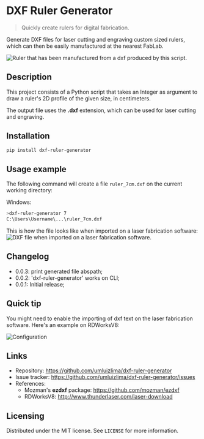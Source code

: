 # DXF Ruler Generator
> Quickly create rulers for digital fabrication.

Generate DXF files for laser cutting and engraving custom sized rulers, which can then be easily manufactured at the nearest FabLab.

![Ruler that has been manufactured from a dxf produced by this script.](https://user-images.githubusercontent.com/9170476/42137934-5cd12522-7d4b-11e8-955a-fc03ae0d657a.jpeg)

## Description

This project consists of a Python script that takes an Integer as argument to draw a ruler's 2D profile of the given size, in centimeters.

The output file uses the **.dxf** extension, which can be used for laser cutting and engraving.

## Installation

```sh
pip install dxf-ruler-generator
```

## Usage example

The following command will create a file `ruler_7cm.dxf` on the current working directory:

Windows:
```sh
>dxf-ruler-generator 7
C:\Users\Username\...\ruler_7cm.dxf
```

This is how the file looks like when imported on a laser fabrication software:
![DXF file when imported on a laser fabrication software.](https://user-images.githubusercontent.com/9170476/31572344-5b1c9016-b07a-11e7-9cd1-1e7f935b248e.png)

## Changelog

- 0.0.3: print generated file abspath;
- 0.0.2: 'dxf-ruler-generator' works on CLI;
- 0.0.1: Initial release;

## Quick tip
You might need to enable the importing of dxf text on the laser fabrication software. Here's an example on RDWorksV8:

![Configuration](https://user-images.githubusercontent.com/9170476/31572357-9d378c94-b07a-11e7-893d-8040f095141a.png)

## Links
- Repository: https://github.com/umluizlima/dxf-ruler-generator
- Issue tracker: https://github.com/umluizlima/dxf-ruler-generator/issues
- References:
  - Mozman's **ezdxf** package: https://github.com/mozman/ezdxf
  - RDWorksV8: http://www.thunderlaser.com/laser-download

## Licensing
Distributed under the MIT license. See `LICENSE` for more information.
